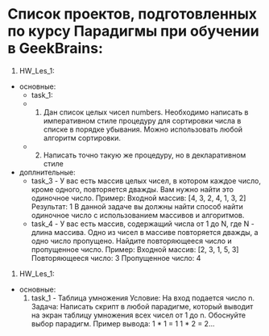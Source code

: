 # Список проектов, подготовленных по курсу Парадигмы при обучении в GeekBrains:
1. HW_Les_1:
- основные:
   - task_1: 
   - 1. Дан список целых чисел numbers. Необходимо написать в императивном стиле процедуру для
сортировки числа в списке в порядке убывания. Можно использовать любой алгоритм сортировки.
   - 2. Написать точно такую же процедуру, но в декларативном стиле
- доплнительные:
   - task_3 - У вас есть массив целых чисел, в котором каждое число, кроме одного, повторяется дважды. Вам нужно найти это одиночное число. Пример: Входной массив: [4, 3, 2, 4, 1, 3, 2] Результат: 1
   В данной задаче вы должны найти способ найти одиночное число с использованием массивов и алгоритмов.
    - task_4 - У вас есть массив, содержащий числа от 1 до N, где N - длина массива. Одно из чисел в массиве повторяется дважды, а одно число пропущено. Найдите повторяющееся число и пропущенное число. Пример: Входной массив: [2, 3, 1, 5, 3] Повторяющееся число: 3 Пропущенное число: 4

1. HW_Les_1:
- основные:
  1. task_1 - Таблица умножения
  Условие: На вход подается число n.
  Задача: Написать скрипт в любой парадигме, который выводит на экран таблицу умножения всех чисел от 1 до n. Обоснуйте выбор парадигм.
  Пример вывода: 
  1 * 1 = 1
  1 * 2 = 2...
